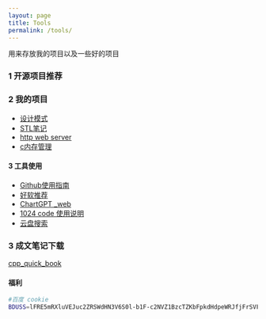 ```yaml
---
layout: page
title: Tools
permalink: /tools/
---
```


 用来存放我的项目以及一些好的项目



### 1 开源项目推荐







### 2 我的项目

- [设计模式](https://github.com/li54426/Design_patterns_cpp)
- [STL笔记](https://github.com/li54426/STL_Notes)
- [http web server](https://github.com/li54426/tinywebserver)
- [c内存管理]()



#### 3 工具使用

- [Github使用指南](https://li54426.github.io/api_software/2023/github.html)
- [好软推荐](https://github.com/li54426/Best_Softwares)
- [ ChartGPT _web](https://github.com/binjie09/chatgpt-web)
- [1024 code 使用说明](https://li54426.github.io/api_software/2023/1024-code.html)
- [云盘搜索](https://yiso.eu.org/)



### 3 成文笔记下载

[cpp_quick_book](/assets/cpp1_quick_book.pdf)





#### 福利

```bash
#百度 cookie
BDUSS=lFRE5mRXluVEJuc2ZRSWdHN3V6S0l-b1F-c2NVZ1BzcTZKbFpkdHdpeWRJfjFrSVFBQUFBJCQAAAAAAAAAAAEAAAAuecPQu8a087T0bWdRAAAAAAAAAAAAAAAAAAAAAAAAAAAAAAAAAAAAAAAAAAAAAAAAAAAAAAAAAAAAAAAAAAAAAAAAAJ2W1WSdltVkbE; STOKEN=d09521265e29ed7040bd6e87ba3715546a822d7f34c719079e8f43afbd14ba74
```

